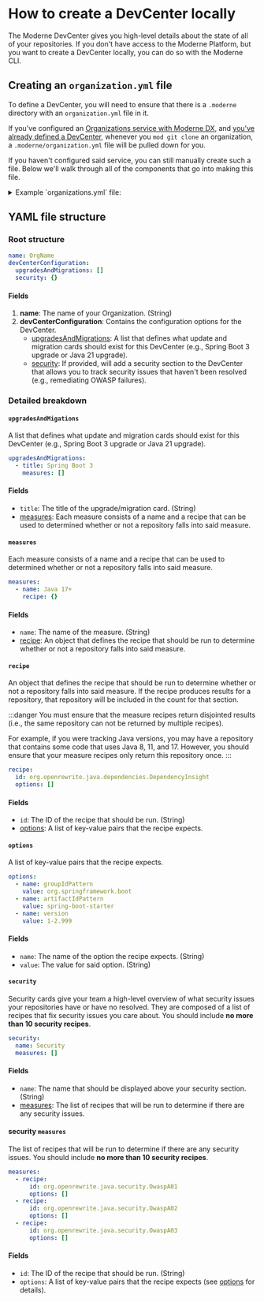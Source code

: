 # How to create a DevCenter locally

The Moderne DevCenter gives you high-level details about the state of all of your repositories. If you don't have access to the Moderne Platform, but you want to create a DevCenter locally, you can do so with the Moderne CLI.

## Creating an `organization.yml` file

To define a DevCenter, you will need to ensure that there is a `.moderne` directory with an `organization.yml` file in it. 

If you've configured an [Organizations service with Moderne DX](../how-to-guides/configure-dx-organizations.md#service-based-organization-structure), and [you've already defined a DevCenter](../../moderne-platform/how-to-guides/dev-center.md), whenever you `mod git clone` an organization, a `.moderne/organization.yml` file will be pulled down for you.

If you haven't configured said service, you can still manually create such a file. Below we'll walk through all of the components that go into making this file.

<details>

<summary>Example `organizations.yml` file:</summary>

```yaml
name: Default
devCenterConfiguration:
  upgradesAndMigrations:
    - title: Spring Boot 3
      measures:
        - name: Major
          recipe:
            id: org.openrewrite.java.dependencies.DependencyInsight
            options:
              - name: groupIdPattern
                value: org.springframework.boot
              - name: artifactIdPattern
                value: spring-boot-starter
              - name: version
                value: 1-2.999
        - name: Minor
          recipe:
            id: org.openrewrite.java.dependencies.DependencyInsight
            options:
              - name: groupIdPattern
                value: org.springframework.boot
              - name: artifactIdPattern
                value: spring-boot-starter
              - name: version
                value: 3-3.2
        - name: Patch
          recipe:
            id: org.openrewrite.java.dependencies.DependencyInsight
            options:
              - name: groupIdPattern
                value: org.springframework.boot
              - name: artifactIdPattern
                value: spring-boot-starter
              - name: version
                value: 3.3.0
    - title: Java 21
      measures:
        - name: Java 8+
          recipe:
            id: org.openrewrite.java.search.HasMinimumJavaVersion
            options:
              - name: version
                value: 8-10
        - name: Java 11+
          recipe:
            id: org.openrewrite.java.search.HasMinimumJavaVersion
            options:
              - name: version
                value: 11-16
        - name: Java 17+
          recipe:
            id: org.openrewrite.java.search.HasMinimumJavaVersion
            options:
              - name: version
                value: 17-20
    - title: JUnit 5
      measures:
        - name: JUnit 4
          recipe:
            id: org.openrewrite.java.search.FindAnnotations
            options:
              - name: annotationPattern
                value: '@org.junit.Test'
  security:
    name: Security
    measures:
      - recipe:
          id: org.openrewrite.java.security.OwaspA01
          options: []
      - recipe:
          id: org.openrewrite.java.security.OwaspA02
          options: []
      - recipe:
          id: org.openrewrite.java.security.OwaspA03
          options: []
      - recipe:
          id: org.openrewrite.java.security.OwaspA05
          options: []
      - recipe:
          id: org.openrewrite.java.security.OwaspA06
          options: []
      - recipe:
          id: org.openrewrite.java.security.OwaspA08
          options: []
      - recipe:
          id: org.openrewrite.java.security.RegularExpressionDenialOfService
          options: []
      - recipe:
          id: org.openrewrite.java.security.secrets.FindSecrets
          options: []
      - recipe:
          id: org.openrewrite.java.security.ZipSlip
          options: []
      - recipe:
          id: org.openrewrite.java.security.SecureTempFileCreation
          options: []
```

</details>

## YAML file structure

### Root structure

```yaml
name: OrgName
devCenterConfiguration:
  upgradesAndMigrations: []
  security: {}
```

#### Fields

1. **name**: The name of your Organization. (String)
2. **devCenterConfiguration**: Contains the configuration options for the DevCenter.
    * [upgradesAndMigrations](#upgradesandmigations): A list that defines what update and migration cards should exist for this DevCenter (e.g., Spring Boot 3 upgrade or Java 21 upgrade).
    * [security](#security): If provided, will add a security section to the DevCenter that allows you to track security issues that haven't been resolved (e.g., remediating OWASP failures).

### Detailed breakdown

#### `upgradesAndMigations`

A list that defines what update and migration cards should exist for this DevCenter (e.g., Spring Boot 3 upgrade or Java 21 upgrade).

```yaml
upgradesAndMigrations:
  - title: Spring Boot 3
    measures: []
```

#### Fields

* `title`: The title of the upgrade/migration card. (String)
* [measures](#measures): Each measure consists of a name and a recipe that can be used to determined whether or not a repository falls into said measure.

#### `measures`

Each measure consists of a name and a recipe that can be used to determined whether or not a repository falls into said measure.

```yaml
measures:
  - name: Java 17+
    recipe: {}
```

#### Fields

* `name`: The name of the measure. (String)
* [recipe](#recipe): An object that defines the recipe that should be run to determine whether or not a repository falls into said measure.

#### `recipe`

An object that defines the recipe that should be run to determine whether or not a repository falls into said measure. If the recipe produces results for a repository, that repository will be included in the count for that section.

:::danger
You must ensure that the measure recipes return disjointed results (i.e., the same repository can not be returned by multiple recipes).

For example, if you were tracking Java versions, you may have a repository that contains some code that uses Java 8, 11, and 17. However, you should ensure that your measure recipes only return this repository once.
:::

```yaml
recipe:
  id: org.openrewrite.java.dependencies.DependencyInsight
  options: []
```

#### Fields

* `id`: The ID of the recipe that should be run. (String)
* [options](#options): A list of key-value pairs that the recipe expects. 

#### `options`

A list of key-value pairs that the recipe expects.

```yaml
options:
  - name: groupIdPattern
    value: org.springframework.boot
  - name: artifactIdPattern
    value: spring-boot-starter
  - name: version
    value: 1-2.999
```

#### Fields

* `name`: The name of the option the recipe expects. (String)
* `value`: The value for said option. (String)

#### `security`

Security cards give your team a high-level overview of what security issues your repositories have or have no resolved. They are composed of a list of recipes that fix security issues you care about. You should include **no more than 10 security recipes**.

```yaml
security:
  name: Security
  measures: []
```

#### Fields

* `name`: The name that should be displayed above your security section. (String)
* [measures](#security-measures): The list of recipes that will be run to determine if there are any security issues.

#### security `measures`

The list of recipes that will be run to determine if there are any security issues. You should include **no more than 10 security recipes**.

```yaml
measures:
  - recipe:
      id: org.openrewrite.java.security.OwaspA01
      options: []
  - recipe:
      id: org.openrewrite.java.security.OwaspA02
      options: []
  - recipe:
      id: org.openrewrite.java.security.OwaspA03
      options: []
```

#### Fields

* `id`: The ID of the recipe that should be run. (String)
* `options`: A list of key-value pairs that the recipe expects (see [options](#options) for details).
